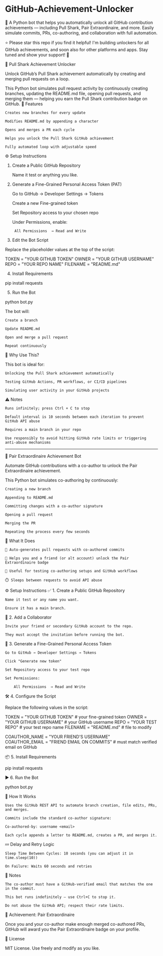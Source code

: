# GitHub-Achievement-Unlocker
🏅 A Python bot that helps you automatically unlock all GitHub contribution achievements — including Pull Shark, Pair Extraordinaire, and more. Easily simulate commits, PRs, co-authoring, and collaboration with full automation.

⭐ Please star this repo if you find it helpful!
I'm building unlockers for all GitHub achievements, and soon also for other platforms and apps. Stay tuned and show your support! 🙌


🦈 Pull Shark Achievement Unlocker

Unlock GitHub’s Pull Shark achievement automatically by creating and merging pull requests on a loop.

This Python bot simulates pull request activity by continuously creating branches, updating the README.md file, opening pull requests, and merging them — helping you earn the Pull Shark contribution badge on GitHub.
🚀 Features

    Creates new branches for every update

    Modifies README.md by appending a character

    Opens and merges a PR each cycle

    Helps you unlock the Pull Shark GitHub achievement

    Fully automated loop with adjustable speed

⚙️ Setup Instructions
1. Create a Public GitHub Repository

    Name it test or anything you like.

2. Generate a Fine-Grained Personal Access Token (PAT)

    Go to GitHub → Developer Settings → Tokens

    Create a new Fine-grained token

    Set Repository access to your chosen repo

    Under Permissions, enable:

        All Permissions  → Read and Write

3. Edit the Bot Script

Replace the placeholder values at the top of the script:

TOKEN = "YOUR GITHUB TOKEN"
OWNER = "YOUR GITHUB USERNAME"
REPO = "YOUR REPO NAME"
FILENAME = "README.md"

4. Install Requirements

pip install requests

5. Run the Bot

python bot.py

The bot will:

    Create a branch

    Update README.md

    Open and merge a pull request

    Repeat continuously

🧠 Why Use This?

This bot is ideal for:

    Unlocking the Pull Shark achievement automatically

    Testing GitHub Actions, PR workflows, or CI/CD pipelines

    Simulating user activity in your GitHub projects

⚠️ Notes

    Runs infinitely; press Ctrl + C to stop

    Default interval is 10 seconds between each iteration to prevent GitHub API abuse

    Requires a main branch in your repo

    Use responsibly to avoid hitting GitHub rate limits or triggering anti-abuse mechanisms

----------------------------------------

🤝 Pair Extraordinaire Achievement Bot

Automate GitHub contributions with a co-author to unlock the Pair Extraordinaire achievement.

This Python bot simulates co-authoring by continuously:

    Creating a new branch

    Appending to README.md

    Committing changes with a co-author signature

    Opening a pull request

    Merging the PR

    Repeating the process every few seconds

🌟 What It Does

    🔁 Auto-generates pull requests with co-authored commits

    🤝 Helps you and a friend (or alt account) unlock the Pair Extraordinaire badge

    🧪 Useful for testing co-authoring setups and GitHub workflows

    ⏱️ Sleeps between requests to avoid API abuse

⚙️ Setup Instructions
✅ 1. Create a Public GitHub Repository

    Name it test or any name you want.

    Ensure it has a main branch.

🤝 2. Add a Collaborator

    Invite your friend or secondary GitHub account to the repo.

    They must accept the invitation before running the bot.

🔑 3. Generate a Fine-Grained Personal Access Token

    Go to GitHub → Developer Settings → Tokens

    Click "Generate new token"

    Set Repository access to your test repo

    Set Permissions:

        All Permissions  → Read and Write

🛠️ 4. Configure the Script

Replace the following values in the script:

TOKEN = "YOUR GITHUB TOKEN"               # your fine-grained token
OWNER = "YOUR GITHUB USERNAME"            # your GitHub username
REPO = "YOUR TEST REPO"                   # your test repo name
FILENAME = "README.md"                    # file to modify

COAUTHOR_NAME = "YOUR FRIEND'S USERNAME"  
COAUTHOR_EMAIL = "FRIEND EMAIL ON COMMITS"  # must match verified email on GitHub

📦 5. Install Requirements

pip install requests

▶️ 6. Run the Bot

python bot.py

🧠 How It Works

    Uses the GitHub REST API to automate branch creation, file edits, PRs, and merges.

    Commits include the standard co-author signature:

    Co-authored-by: username <email>

    Each cycle appends a letter to README.md, creates a PR, and merges it.

💤 Delay and Retry Logic

    Sleep Time Between Cycles: 10 seconds (you can adjust it in time.sleep(10))

    On Failure: Waits 60 seconds and retries

🛑 Notes

    The co-author must have a GitHub-verified email that matches the one in the commit.

    This bot runs indefinitely — use Ctrl+C to stop it.

    Do not abuse the GitHub API; respect their rate limits.

🏅 Achievement: Pair Extraordinaire

Once you and your co-author make enough merged co-authored PRs, GitHub will award you the Pair Extraordinaire badge on your profile.


📄 License

MIT License. Use freely and modify as you like.
